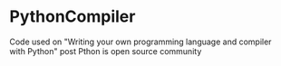 # PythonCompiler
Code used on "Writing your own programming language and compiler with Python" post
Pthon is open source community
